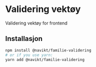 # Validering vektøy
Validering vektøy for frontend

## Installasjon

```sh
npm install @navikt/familie-validering
# or if you use yarn:
yarn add @navikt/familie-validering
```